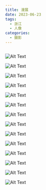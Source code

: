 ```yaml
---
title: 漫展
date: 2023-06-23
tags:
  - 浙江
  - 人像
categories:
  - 摄影
---
```


<img src="https://www.ohpooh.space/%E6%91%84%E5%BD%B1%2F%E6%BC%AB%E5%B1%95%2Fhaou-1000629.jpg" alt="">

<!-- more -->

![Alt Text](https://www.ohpooh.space/%E6%91%84%E5%BD%B1%2F%E6%BC%AB%E5%B1%95%2Fhaou-1000524.jpg)

![Alt Text](https://www.ohpooh.space/%E6%91%84%E5%BD%B1%2F%E6%BC%AB%E5%B1%95%2Fhaou-1000532.jpg)

![Alt Text](https://www.ohpooh.space/%E6%91%84%E5%BD%B1%2F%E6%BC%AB%E5%B1%95%2Fhaou-1000541.jpg)

![Alt Text](https://www.ohpooh.space/%E6%91%84%E5%BD%B1%2F%E6%BC%AB%E5%B1%95%2Fhaou-1000547.jpg)

![Alt Text](https://www.ohpooh.space/%E6%91%84%E5%BD%B1%2F%E6%BC%AB%E5%B1%95%2Fhaou-1000578.jpg)

![Alt Text](https://www.ohpooh.space/%E6%91%84%E5%BD%B1%2F%E6%BC%AB%E5%B1%95%2Fhaou-1000580.jpg)

![Alt Text](https://www.ohpooh.space/%E6%91%84%E5%BD%B1%2F%E6%BC%AB%E5%B1%95%2Fhaou-1000602.jpg)

![Alt Text](https://www.ohpooh.space/%E6%91%84%E5%BD%B1%2F%E6%BC%AB%E5%B1%95%2Fhaou-1000604.jpg)

![Alt Text](https://www.ohpooh.space/%E6%91%84%E5%BD%B1%2F%E6%BC%AB%E5%B1%95%2Fhaou-1000608.jpg)

![Alt Text](https://www.ohpooh.space/%E6%91%84%E5%BD%B1%2F%E6%BC%AB%E5%B1%95%2Fhaou-1000637.jpg)

![Alt Text](https://www.ohpooh.space/%E6%91%84%E5%BD%B1%2F%E6%BC%AB%E5%B1%95%2Fhaou-1000648.jpg)

![Alt Text](https://www.ohpooh.space/%E6%91%84%E5%BD%B1%2F%E6%BC%AB%E5%B1%95%2Fhaou-1000659.jpg)

![Alt Text](https://www.ohpooh.space/%E6%91%84%E5%BD%B1%2F%E6%BC%AB%E5%B1%95%2Fhaou-1000663.jpg)

![Alt Text](https://www.ohpooh.space/%E6%91%84%E5%BD%B1%2F%E6%BC%AB%E5%B1%95%2Fhaou-1000668.jpg)
